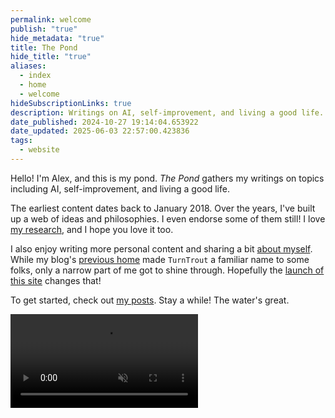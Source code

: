 ```yaml
---
permalink: welcome
publish: "true"
hide_metadata: "true"
title: The Pond
hide_title: "true"
aliases:
  - index
  - home
  - welcome
hideSubscriptionLinks: true
description: Writings on AI, self-improvement, and living a good life.
date_published: 2024-10-27 19:14:04.653922
date_updated: 2025-06-03 22:57:00.423836
tags:
  - website
---
```









Hello! I'm Alex, and this is my pond. _The Pond_ gathers my writings on topics including AI, self-improvement, and living a good life.

The earliest content dates back to January 2018. Over the years, I've built up a web of ideas and philosophies. I even endorse some of them still! I love [my research](/research), and I hope you love it too.

I also enjoy writing more personal content and sharing a bit [about myself](/about). While my blog's [previous home](http://www.lesswrong.com/user/turntrout) made `TurnTrout` a familiar name to some folks, only a narrow part of me got to shine through. Hopefully the [launch of this site](/launch) changes that!

To get started, check out [my posts](/posts). Stay a while! The water's great.

<video autoplay loop muted playsinline><source src="https://assets.turntrout.com/static/pond-calming.mp4" class="no-vsc" type="video/mp4; codecs=hvc1"><source src="https://assets.turntrout.com/static/pond-calming.webm" class="no-vsc" type="video/webm"></video>
